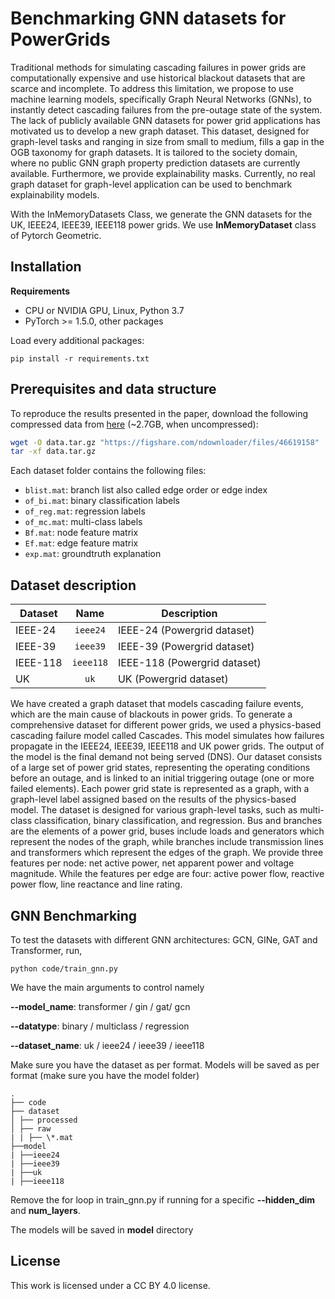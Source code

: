 # Benchmarking GNN datasets for PowerGrids

Traditional methods for simulating cascading failures in power grids are computationally expensive and use historical blackout datasets that are scarce and incomplete. To address this limitation, we propose to use machine learning models, specifically Graph Neural Networks (GNNs), to instantly detect cascading failures from the pre-outage state of the system. The lack of publicly available GNN datasets for power grid applications has motivated us to develop a new graph dataset. This dataset, designed for graph-level tasks and ranging in size from small to medium, fills a gap in the OGB taxonomy for graph datasets. It is tailored to the society domain, where no public GNN graph property prediction datasets are currently available. Furthermore, we provide explainability masks. Currently, no real graph dataset for graph-level application can be used to benchmark explainability models.

With the InMemoryDatasets Class, we generate the GNN datasets for the UK, IEEE24, IEEE39, IEEE118 power grids. We use **InMemoryDataset** class of Pytorch Geometric.

## Installation

**Requirements**

- CPU or NVIDIA GPU, Linux, Python 3.7
- PyTorch >= 1.5.0, other packages

Load every additional packages:

```
pip install -r requirements.txt
```

## Prerequisites and data structure

To reproduce the results presented in the paper, download the following compressed data from [here](https://figshare.com/articles/dataset/PowerGraph/22820534?file=46619158) (~2.7GB, when uncompressed):

```bash
wget -O data.tar.gz "https://figshare.com/ndownloader/files/46619158"
tar -xf data.tar.gz
```

Each dataset folder contains the following files:

- `blist.mat`: branch list also called edge order or edge index
- `of_bi.mat`: binary classification labels
- `of_reg.mat`: regression labels
- `of_mc.mat`: multi-class labels
- `Bf.mat`: node feature matrix
- `Ef.mat`: edge feature matrix
- `exp.mat`: groundtruth explanation

## Dataset description

| Dataset    |     Name     | Description                    |
| ---------- | :----------: | ------------------------------ |
| IEEE-24    |   `ieee24`   | IEEE-24 (Powergrid dataset)    |
| IEEE-39    |   `ieee39`   | IEEE-39 (Powergrid dataset)    |
| IEEE-118   |  `ieee118`   | IEEE-118 (Powergrid dataset)   |
| UK         |     `uk`     | UK (Powergrid dataset)         |

We have created a graph dataset that models cascading failure events, which are the main cause of blackouts in power grids. To generate a comprehensive dataset for different power grids, we used a physics-based cascading failure model called Cascades. This model simulates how failures propagate in the IEEE24, IEEE39, IEEE118 and UK power grids. The output of the model is the final demand not being served (DNS). Our dataset consists of a large set of power grid states, representing the operating conditions before an outage, and is linked to an initial triggering outage (one or more failed elements). Each power grid state is represented as a graph, with a graph-level label assigned based on the results of the physics-based model. The dataset is designed for various graph-level tasks, such as multi-class classification, binary classification, and regression. Bus and branches are the elements of a power grid, buses include loads and generators which represent the nodes of the graph, while branches include transmission lines and transformers which represent the edges of the graph. We provide three features per node: net active power, net apparent power and voltage magnitude. While the features per edge are four: active power flow, reactive power flow, line reactance and line rating.

## GNN Benchmarking

To test the datasets with different GNN architectures: GCN, GINe, GAT and Transformer, run,

```
python code/train_gnn.py
```

We have the main arguments to control namely

**--model_name**: transformer / gin / gat/ gcn

**--datatype**: binary / multiclass / regression

**--dataset_name**: uk / ieee24 / ieee39 / ieee118


Make sure you have the dataset as per format. Models will be saved as per format (make sure you have the model folder)

```
.
├── code
├── dataset
│ ├── processed
│ ├── raw
| | ├── \*.mat
├──model
| ├──ieee24
| ├──ieee39
| ├──uk
| ├──ieee118
```

Remove the for loop in train_gnn.py if running for a specific **--hidden_dim** and **num_layers**.

The models will be saved in **model** directory


## License

This work is licensed under a CC BY 4.0 license.
